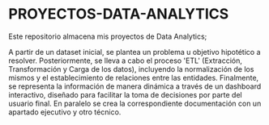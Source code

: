 # PROYECTOS-DATA-ANALYTICS

Este repositorio almacena mis proyectos de Data Analytics; 

A partir de un dataset inicial, se plantea un problema u objetivo hipotético a resolver. 
Posteriormente, se lleva a cabo el proceso 'ETL' (Extracción, Transformación y Carga de los datos), incluyendo la normalización de los mismos y el establecimiento de relaciones entre las entidades. 
Finalmente, se representa la información de manera dinámica a través de un dashboard interactivo, diseñado para facilitar la toma de decisiones por parte del usuario final.
En paralelo se crea la correspondiente documentación con un apartado ejecutivo y otro técnico.
